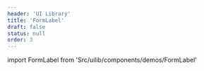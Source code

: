 ```yaml
---
header: 'UI Library'
title: 'FormLabel'
draft: false
status: null
order: 3
---
```


<!--
  ATTENTION: This file is auto generated by using "makeDemosFactory".
  Do not change the content!
-->

import FormLabel from 'Src/uilib/components/demos/FormLabel'

<FormLabel />
